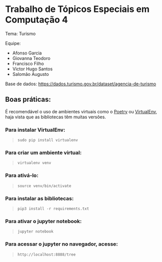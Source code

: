 # Trabalho de Tópicos Especiais em Computação 4

Tema: Turismo

Equipe: 
- Afonso Garcia 
- Giovanna Teodoro
- Francisco Filho 
- Victor Hugo Santos 
- Salomão Augusto 

Base de dados: https://dados.turismo.gov.br/dataset/agencia-de-turismo

## Boas práticas: 
É recomendável o uso de ambientes virtuais como o [Poetry](https://python-poetry.org/) ou [VirtualEnv](https://pythonacademy.com.br/blog/python-e-virtualenv-como-programar-em-ambientes-virtuais), haja vista que as bibliotecas têm muitas versões.

### Para instalar VirtualEnv:
> ```sudo pip install virtualenv```

### Para criar um ambiente virtual:
> ```virtualenv venv```

### Para ativá-lo:
> ```source venv/bin/activate```

### Para instalar as bibliotecas:
> ```pip3 install -r requirements.txt```

### Para ativar o jupyter notebook:
> ```jupyter notebook```

### Para acessar o jupyter no navegador, acesse:
> ```http://localhost:8888/tree```
